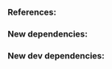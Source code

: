 <!-- Insert description -->

### References:
<!-- Add list -->

### New dependencies:
<!-- Add list -->

### New dev dependencies:
<!-- Add list -->

